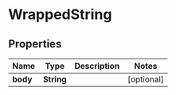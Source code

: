# WrappedString

## Properties
Name | Type | Description | Notes
------------ | ------------- | ------------- | -------------
**body** | **String** |  |  [optional]
